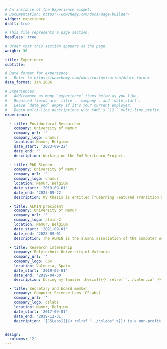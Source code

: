 ```yaml
---
# An instance of the Experience widget.
# Documentation: https://wowchemy.com/docs/page-builder/
widget: experience
draft: true

# This file represents a page section.
headless: true

# Order that this section appears on the page.
weight: 30

title: Experience
subtitle:

# Date format for experience
#   Refer to https://wowchemy.com/docs/customization/#date-format
date_format: Jan 2006

# Experiences.
#   Add/remove as many `experience` items below as you like.
#   Required fields are `title`, `company`, and `date_start`.
#   Leave `date_end` empty if it's your current employer.
#   Begin multi-line descriptions with YAML's `|2-` multi-line prefix.
experience:

  - title: Postdoctoral Researcher
    company: University of Namur
    company_url: ''
    company_logo: unamur
    location: Namur, Belgium
    date_start: '2023-09-22'
    date_end: ''
    description: Working on the EoS VeriLearn Project.

  - title: PhD Student
    company: University of Namur
    company_url: ''
    company_logo: unamur
    location: Namur, Belgium
    date_start: '2019-09-01'
    date_end: '2023-09-22'
    description: My thesis is entitled [*Learning Featured Transition Systems*]({{< relref "../poster" >}}). I studied how to model the behaviour of Software Product Lines and how to automatically generate those kind of models.

  - title: ALMIN president
    company: University of Namur
    company_url: ''
    company_logo: almin-2
    location: Namur, Belgium
    date_start: '2021-09-01'
    date_end: '2023-09-01'
    description: The ALMIN is the alumni association of the computer science faculty in the university of Namur. This group organise activities for all the master and bachelor students who got their degree in the faculty. I am a board member of the association since 2019 and in 2021, I took the presidence.

  - title: Research internship
    company: Polytechnic University of Valencia
    company_url: ''
    company_logo: upv
    location: Valencia, Spain
    date_start: '2019-02-01'
    date_end: '2019-04-30'
    description: During my [master thesis]({{< relref "../valencia" >}}), I’ve done three months of research at the polytechnic university of Valencia (Spain), under the supervision of Pr. German Vidal. My work was nominated for the Jean Fichefet award (best master thesis award).

  - title: Secretary and board member
    company: Computer Science Labs (CSLabs)
    company_url: ''
    company_logo: cslabs
    location: Namur, Belgium
    date_start: '2017-09-01'
    date_end: '2019-12-31'
    description: '[CSLabs]({{< relref "../cslabs" >}}) is a non-profit organisation founded by students from Unamur’s Faculty of Computer Science, in order to promote computer science externally and provide trainings in different fields by and for students.'


design:
  columns: '2'
---
```

